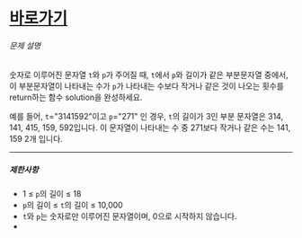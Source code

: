 
# [바로가기](https://school.programmers.co.kr/learn/courses/30/lessons/147355)

###### 문제 설명

숫자로 이루어진 문자열 `t`와 `p`가 주어질 때, `t`에서 `p`와 길이가 같은 부분문자열 중에서, 이 부분문자열이 나타내는 수가 `p`가 나타내는 수보다 작거나 같은 것이 나오는 횟수를 return하는 함수 solution을 완성하세요.

예를 들어, `t`="3141592"이고 `p`="271" 인 경우, `t`의 길이가 3인 부분 문자열은 314, 141, 415, 159, 592입니다. 이 문자열이 나타내는 수 중 271보다 작거나 같은 수는 141, 159 2개 입니다.

---

##### 제한사항

-   1 ≤ `p`의 길이 ≤ 18
-   `p`의 길이 ≤ `t`의 길이 ≤ 10,000
-   `t`와 `p`는 숫자로만 이루어진 문자열이며, 0으로 시작하지 않습니다.
- 